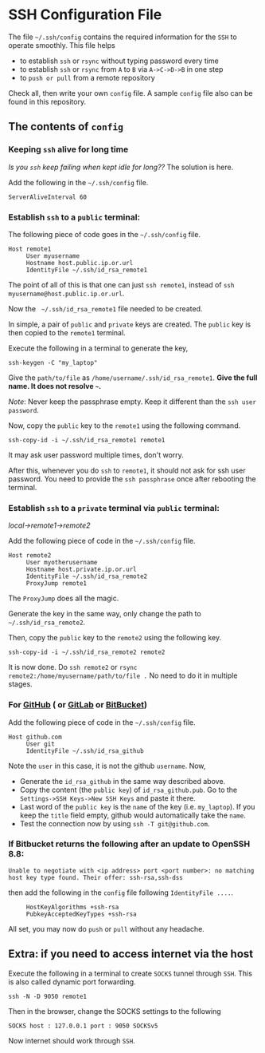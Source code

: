 # SSH Configuration File

The file `~/.ssh/config` contains the required information for the `SSH` to operate smoothly.
This file helps
- to establish `ssh` or `rsync` without typing password every time
- to establish `ssh` or `rsync` from `A` to `B` via `A->C->D->B` in one step
- to `push or pull` from a remote repository

Check all, then write your own `config` file. A sample `config` file also can be found in this
repository.

## The contents of `config`
### Keeping `ssh` alive for long time

*Is you `ssh` keep failing when kept idle for long??* The solution is here.

Add the following in the `~/.ssh/config` file.
```
ServerAliveInterval 60
```

### Establish `ssh` to a `public` terminal:

The following piece of code goes in the `~/.ssh/config` file.
```
Host remote1
     User myusername
     Hostname host.public.ip.or.url
     IdentityFile ~/.ssh/id_rsa_remote1
```

The point of all of this is that one can just `ssh remote1`, instead of `ssh myusername@host.public.ip.or.url`.

Now the ` ~/.ssh/id_rsa_remote1` file needed to be created.

In simple, a pair of `public` and `private` keys are created. The `public` key is then copied to the `remote1` terminal.

Execute the following in a terminal to generate the key,
```
ssh-keygen -C "my_laptop"
```
Give the `path/to/file` as `/home/username/.ssh/id_rsa_remote1`. **Give the full name. It does not resolve `~`.**

*Note*: Never keep the passphrase empty. Keep it different than the `ssh user password`.

Now, copy the `public` key to the `remote1` using the following command.
```
ssh-copy-id -i ~/.ssh/id_rsa_remote1 remote1
```
It may ask user password multiple times, don't worry.

After this, whenever you do `ssh` to `remote1`, it should not ask for ssh user password. You need to provide the `ssh passphrase` once after rebooting the terminal.

### Establish `ssh` to a `private` terminal via `public` terminal:
*local->remote1->remote2*

Add the following piece of code in the `~/.ssh/config` file.
```
Host remote2
     User myotherusername
     Hostname host.private.ip.or.url
     IdentityFile ~/.ssh/id_rsa_remote2
     ProxyJump remote1
```

The `ProxyJump` does all the magic.

Generate the key in the same way, only change the path to `~/.ssh/id_rsa_remote2`.

Then, copy the `public` key to the `remote2` using the following key.
```
ssh-copy-id -i ~/.ssh/id_rsa_remote2 remote2
```

It is now done. Do `ssh remote2` or `rsync remote2:/home/myusername/path/to/file .` No need to do it in multiple stages.

### For [GitHub](github.com) ( or [GitLab](gitlab.com) or [BitBucket](bitbucket.org))

Add the following piece of code in the `~/.ssh/config` file.
```
Host github.com
     User git
     IdentityFile ~/.ssh/id_rsa_github
```

Note the `user` in this case, it is not the github `username`. Now,
- Generate the `id_rsa_github` in the same way described above.
- Copy the content (the `public key`) of `id_rsa_github.pub`. Go to the `Settings->SSH Keys->New SSH Keys` and paste it there.
- Last word of the `public key` is the `name` of the key (i.e. `my_laptop`). If you keep the `title` field empty, github would automatically take the `name`.
- Test the connection now by using `ssh -T git@github.com`.

### If Bitbucket returns the following after an update to OpenSSH 8.8:
```
Unable to negotiate with <ip address> port <port number>: no matching host key type found. Their offer: ssh-rsa,ssh-dss
```
then add the following in the `config` file following `IdentityFile ....`.
```
     HostKeyAlgorithms +ssh-rsa
     PubkeyAcceptedKeyTypes +ssh-rsa
```

All set, you may now do `push` or `pull` without any headache.


## Extra: if you need to access internet via the host

Execute the following in a terminal to create `SOCKS` tunnel through `SSH`. This is also called dynamic port forwarding.
```
ssh -N -D 9050 remote1
```

Then in the browser, change the SOCKS settings to the following
```
SOCKS host : 127.0.0.1 port : 9050 SOCKSv5
```

Now internet should work through `SSH`.
